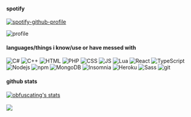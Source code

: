 <!--![obfuscating's github stats](https://github-readme-stats.vercel.app/api?username=obfuscating&show_icons=true&count_private=true)-->

<h4>spotify</h4>

[![spotify-github-profile](https://spotify-github-profile.vercel.app/api/view?uid=vzzjvtb8yhmqy960dvzktlgz8&cover_image=true&theme=novatorem)](https://github.com/kittinan/spotify-github-profile)

![profile](https://komarev.com/ghpvc/?username=obfuscating&style=flat-square&color=green)

<h4>languages/things i know/use or have messed with</h4>
<p>
  <img alt="C#" src="https://img.shields.io/badge/-C%23-9465CC?style=flat&logo=c&logoColor=white" />
  
  <img alt="C++" src="https://img.shields.io/badge/-C++-659AD2?style=flat&logo=c%2B%2B&logoColor=white" />
  
  <img alt="HTML" src="https://img.shields.io/badge/-HTML-E34F26?style=flat&logo=html5&logoColor=white" />
  
  <img alt="PHP" src="https://img.shields.io/badge/-PHP-8993C1?style=flat&logo=php&logoColor=white" />
  
  <img alt="CSS" src="https://img.shields.io/badge/-CSS-2965F1?style=flat&logo=css3&logoColor=white" />
  
  <img alt="JS" src="https://img.shields.io/badge/-JS-cfae23?style=flat&logo=javascript&logoColor=white" />
  
  <img alt="Lua" src="https://img.shields.io/badge/-Lua-000080?style=flat&logo=lua&logoColor=white" />
  
  <img alt="React" src="https://img.shields.io/badge/-React-45b8d8?style=flat&logo=react&logoColor=white" />
  
  <img alt="TypeScript" src="https://img.shields.io/badge/-TypeScript-007ACC?style=flat&logo=typescript&logoColor=white" />
  
  <img alt="Nodejs" src="https://img.shields.io/badge/-Nodejs-43853d?style=flat&logo=Node.js&logoColor=white" />
  
  <img alt="npm" src="https://img.shields.io/badge/-NPM-CB3837?style=flat&logo=npm&logoColor=white" />
  
  <img alt="MongoDB" src="https://img.shields.io/badge/-MongoDB-13aa52?style=flat&logo=mongodb&logoColor=white" />
  
  <img alt="Insomnia" src="https://img.shields.io/badge/-Insomnia-5849BE?style=flat&logo=insomnia&logoColor=white" />
  
  <img alt="Heroku" src="https://img.shields.io/badge/-Heroku-430098?style=flat&logo=heroku&logoColor=white" />
  
  <img alt="Sass" src="https://img.shields.io/badge/-Sass-CC6699?style=flat&logo=sass&logoColor=white" />
  
  <img alt="git" src="https://img.shields.io/badge/-Git-F05032?style=flat&logo=git&logoColor=white" />
</p>

<h4>github stats</h4>

<a href="https://github.com/obfuscating">
  <img align="center" src="https://github-readme-stats.vercel.app/api?username=obfuscating&show_icons=true&theme=radical" alt="obfuscating's stats" />
</a>
<br><br>
<a href="https://github.com/obfuscating?tab=repositories">
  <img align="center" src="https://github-readme-stats.vercel.app/api/top-langs/?username=obfuscating&layout=compact&show_icons=true&title_color=fff&icon_color=79ff97&text_color=9f9f9f&bg_color=151515" />
</a>

<!--<a href="https://github.com/obfuscating">
  <img align="center" src="https://github-readme-stats.vercel.app/api/top-langs/?username=obfuscating&hide=java,html&title_color=ffffff&text_color=c9cacc&icon_color=2bbc8a&bg_color=1d1f21" />
</>
<a href="https://github.com/obfuscating">
  <img align="center" src="https://github-readme-stats.vercel.app/api?username=obfuscating&show_icons=true&line_height=27&count_private=true&title_color=ffffff&text_color=c9cacc&icon_color=ffff00&bg_color=1d1f21" alt="obfuscating's GitHub Stats" />
</a>-->

<!-- ignore the old demo shit below -->
<!--
- 🔭 I’m currently working on a big project
- 🌱 I’m currently learning ...
- 👯 I’m looking to collaborate on ...
- 🤔 I’m looking for help with ...
- 💬 Ask me about ...
- 📫 How to reach me: contact@camm.club
- 😄 Pronouns: they/them (i dont care)
- ⚡ Fun fact:
-->
